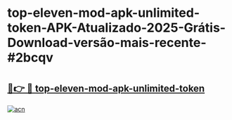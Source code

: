 # top-eleven-mod-apk-unlimited-token-APK-Atualizado-2025-Grátis-Download-versão-mais-recente-#2bcqv

# <h2><a href="https://ainizakaria.my?title=top-eleven-mod-apk-unlimited-token&ref=22M">🔗👉 🔴 top-eleven-mod-apk-unlimited-token</a></h2>

[![acn](https://github.com/user-attachments/assets/0f9c940e-d8b0-45ae-aac7-cd30a18b3e1c)](https://ainizakaria.my?title=top-eleven-mod-apk-unlimited-token&ref=22M)


